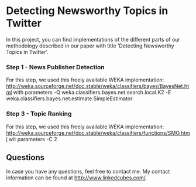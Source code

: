 Detecting Newsworthy Topics in Twitter
======================================

In this project, you can find implementations of the different parts of our methodology described in our paper with title 'Detecting Newsworthy Topics in Twitter'.

### Step 1 - News Publisher Detection
For this step, we used this freely available WEKA implementation: 
http://weka.sourceforge.net/doc.stable/weka/classifiers/bayes/BayesNet.html
with parameters
-Q weka.classifiers.bayes.net.search.local.K2
-E weka.classifiers.bayes.net.estimate.SimpleEstimator

### Step 3 - Topic Ranking
For this step, we used this freely available WEKA implementation: 
http://weka.sourceforge.net/doc.stable/weka/classifiers/functions/SMO.html
wit parameters
-C 2

Questions
-------------

In case you have any questions, feel free to contact me. My contact information can be found at http://www.linkedcubes.com/.